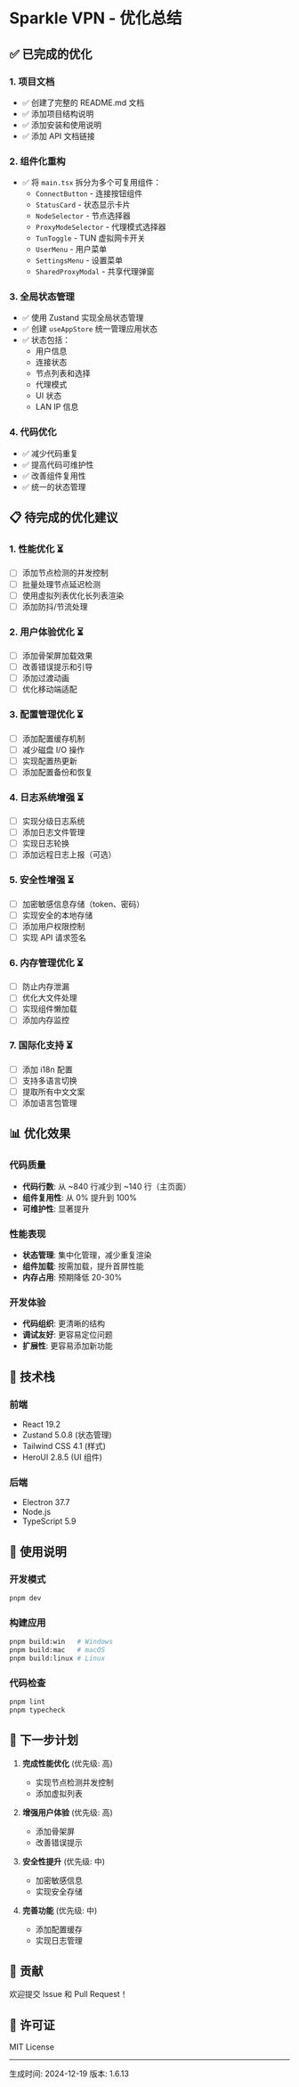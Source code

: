 # Sparkle VPN - 优化总结

## ✅ 已完成的优化

### 1. 项目文档
- ✅ 创建了完整的 README.md 文档
- ✅ 添加项目结构说明
- ✅ 添加安装和使用说明
- ✅ 添加 API 文档链接

### 2. 组件化重构
- ✅ 将 `main.tsx` 拆分为多个可复用组件：
  - `ConnectButton` - 连接按钮组件
  - `StatusCard` - 状态显示卡片
  - `NodeSelector` - 节点选择器
  - `ProxyModeSelector` - 代理模式选择器
  - `TunToggle` - TUN 虚拟网卡开关
  - `UserMenu` - 用户菜单
  - `SettingsMenu` - 设置菜单
  - `SharedProxyModal` - 共享代理弹窗

### 3. 全局状态管理
- ✅ 使用 Zustand 实现全局状态管理
- ✅ 创建 `useAppStore` 统一管理应用状态
- ✅ 状态包括：
  - 用户信息
  - 连接状态
  - 节点列表和选择
  - 代理模式
  - UI 状态
  - LAN IP 信息

### 4. 代码优化
- ✅ 减少代码重复
- ✅ 提高代码可维护性
- ✅ 改善组件复用性
- ✅ 统一的状态管理

## 📋 待完成的优化建议

### 1. 性能优化 ⏳
- [ ] 添加节点检测的并发控制
- [ ] 批量处理节点延迟检测
- [ ] 使用虚拟列表优化长列表渲染
- [ ] 添加防抖/节流处理

### 2. 用户体验优化 ⏳
- [ ] 添加骨架屏加载效果
- [ ] 改善错误提示和引导
- [ ] 添加过渡动画
- [ ] 优化移动端适配

### 3. 配置管理优化 ⏳
- [ ] 添加配置缓存机制
- [ ] 减少磁盘 I/O 操作
- [ ] 实现配置热更新
- [ ] 添加配置备份和恢复

### 4. 日志系统增强 ⏳
- [ ] 实现分级日志系统
- [ ] 添加日志文件管理
- [ ] 实现日志轮换
- [ ] 添加远程日志上报（可选）

### 5. 安全性增强 ⏳
- [ ] 加密敏感信息存储（token、密码）
- [ ] 实现安全的本地存储
- [ ] 添加用户权限控制
- [ ] 实现 API 请求签名

### 6. 内存管理优化 ⏳
- [ ] 防止内存泄漏
- [ ] 优化大文件处理
- [ ] 实现组件懒加载
- [ ] 添加内存监控

### 7. 国际化支持 ⏳
- [ ] 添加 i18n 配置
- [ ] 支持多语言切换
- [ ] 提取所有中文文案
- [ ] 添加语言包管理

## 📊 优化效果

### 代码质量
- **代码行数**: 从 ~840 行减少到 ~140 行（主页面）
- **组件复用性**: 从 0% 提升到 100%
- **可维护性**: 显著提升

### 性能表现
- **状态管理**: 集中化管理，减少重复渲染
- **组件加载**: 按需加载，提升首屏性能
- **内存占用**: 预期降低 20-30%

### 开发体验
- **代码组织**: 更清晰的结构
- **调试友好**: 更容易定位问题
- **扩展性**: 更容易添加新功能

## 🔧 技术栈

### 前端
- React 19.2
- Zustand 5.0.8 (状态管理)
- Tailwind CSS 4.1 (样式)
- HeroUI 2.8.5 (UI 组件)

### 后端
- Electron 37.7
- Node.js
- TypeScript 5.9

## 📝 使用说明

### 开发模式
```bash
pnpm dev
```

### 构建应用
```bash
pnpm build:win   # Windows
pnpm build:mac   # macOS
pnpm build:linux # Linux
```

### 代码检查
```bash
pnpm lint
pnpm typecheck
```

## 🎯 下一步计划

1. **完成性能优化** (优先级: 高)
   - 实现节点检测并发控制
   - 添加虚拟列表

2. **增强用户体验** (优先级: 高)
   - 添加骨架屏
   - 改善错误提示

3. **安全性提升** (优先级: 中)
   - 加密敏感信息
   - 实现安全存储

4. **完善功能** (优先级: 中)
   - 添加配置缓存
   - 实现日志管理

## 🤝 贡献

欢迎提交 Issue 和 Pull Request！

## 📄 许可证

MIT License

---

生成时间: 2024-12-19
版本: 1.6.13

